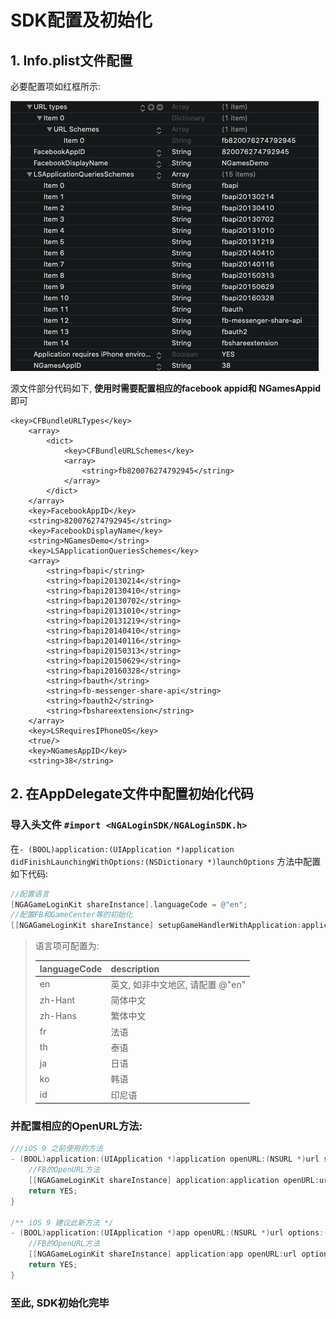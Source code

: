 # SDK配置及初始化

## 1. Info.plist文件配置

必要配置项如红框所示:

![](../../.gitbook/assets/ios_plist_info.png)

源文件部分代码如下, **使用时需要配置相应的facebook appid和 NGamesAppid**即可

```markup
<key>CFBundleURLTypes</key>
	<array>
		<dict>
			<key>CFBundleURLSchemes</key>
			<array>
				<string>fb820076274792945</string>
			</array>
		</dict>
	</array>
	<key>FacebookAppID</key>
	<string>820076274792945</string>
	<key>FacebookDisplayName</key>
	<string>NGamesDemo</string>
	<key>LSApplicationQueriesSchemes</key>
	<array>
		<string>fbapi</string>
		<string>fbapi20130214</string>
		<string>fbapi20130410</string>
		<string>fbapi20130702</string>
		<string>fbapi20131010</string>
		<string>fbapi20131219</string>
		<string>fbapi20140410</string>
		<string>fbapi20140116</string>
		<string>fbapi20150313</string>
		<string>fbapi20150629</string>
		<string>fbapi20160328</string>
		<string>fbauth</string>
		<string>fb-messenger-share-api</string>
		<string>fbauth2</string>
		<string>fbshareextension</string>
	</array>
	<key>LSRequiresIPhoneOS</key>
	<true/>
	<key>NGamesAppID</key>
	<string>38</string>
```

## 2. 在AppDelegate文件中配置初始化代码

### 导入头文件 `#import <NGALoginSDK/NGALoginSDK.h>`

在`- (BOOL)application:(UIApplication *)application didFinishLaunchingWithOptions:(NSDictionary *)launchOptions` 方法中配置如下代码:

```objectivec
//配置语言
[NGAGameLoginKit shareInstance].languageCode = @"en";
//配置FB和GameCenter等的初始化
[[NGAGameLoginKit shareInstance] setupGameHandlerWithApplication:application LaunchingWithOptions:launchOptions];
```

> 语言项可配置为:
>
> | languageCode | description |
> | :--- | :--- |
> | en | 英文, 如非中文地区, 请配置 @"en" |
> | zh-Hant | 简体中文 |
> | zh-Hans | 繁体中文 |
> | fr | 法语 |
> | th | 泰语 |
> | ja | 日语 |
> | ko | 韩语 |
> | id | 印尼语 |

### 并配置相应的OpenURL方法:

```objectivec
///iOS 9 之前使用的方法
- (BOOL)application:(UIApplication *)application openURL:(NSURL *)url sourceApplication:(NSString *)sourceApplication annotation:(id)annotation {
    //FB的OpenURL方法
    [[NGAGameLoginKit shareInstance] application:application openURL:url sourceApplication:sourceApplication annotation:annotation];
    return YES;
}

/** iOS 9 建议此新方法 */
- (BOOL)application:(UIApplication *)app openURL:(NSURL *)url options:(NSDictionary<UIApplicationOpenURLOptionsKey,id> *)options{
    //FB的OpenURL方法
    [[NGAGameLoginKit shareInstance] application:app openURL:url options:options];
    return YES;
}
```

### 至此, SDK初始化完毕

